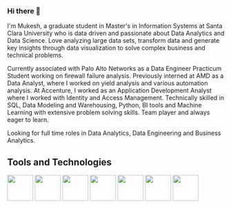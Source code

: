 ### Hi there 👋

I'm Mukesh, a graduate student in Master's in Information Systems at Santa Clara University who is data driven and passionate about Data Analytics and Data Science. Love analyzing large data sets, transform data and generate key insights through data visualization to solve complex business and technical problems.

Currently associated with Palo Alto Networks as a Data Engineer Practicum Student working on firewall failure analysis. Previously interned at AMD as a Data Analyst, where I worked on yield analysis and various automation analysis. At Accenture, I worked as an Application Development Analyst where I worked with Identity and Access Management. Technically skilled in SQL, Data Modeling and Warehousing, Python, BI tools and Machine Learning with extensive problem solving skills. Team player and always eager to learn.

Looking for full time roles in Data Analytics, Data Engineering and Business Analytics.

## Tools and Technologies

<img src="https://user-images.githubusercontent.com/55825468/120099090-6a1d8100-c0ee-11eb-920d-a9e1005ebeaf.png" width="60px"> 

<img src="https://user-images.githubusercontent.com/55825468/120099155-e87a2300-c0ee-11eb-855d-c292eeb4b858.png" width="60px"> 

<img src="https://user-images.githubusercontent.com/55825468/120099177-0778b500-c0ef-11eb-8266-ac5b1ea2124f.png" width="60px"> 

<img src="https://user-images.githubusercontent.com/55825468/120099191-1eb7a280-c0ef-11eb-8cf7-81a933690598.png" width="60px"> 

<img src="https://user-images.githubusercontent.com/55825468/120099386-098f4380-c0f0-11eb-8d74-050b679fe029.png" width="60px">

<img src="https://user-images.githubusercontent.com/55825468/120099407-1f9d0400-c0f0-11eb-8274-4adf67e33cf5.png" width="60px">

<img src="https://user-images.githubusercontent.com/55825468/120099429-36435b00-c0f0-11eb-89ad-db598b3ac175.png" width="60px">










